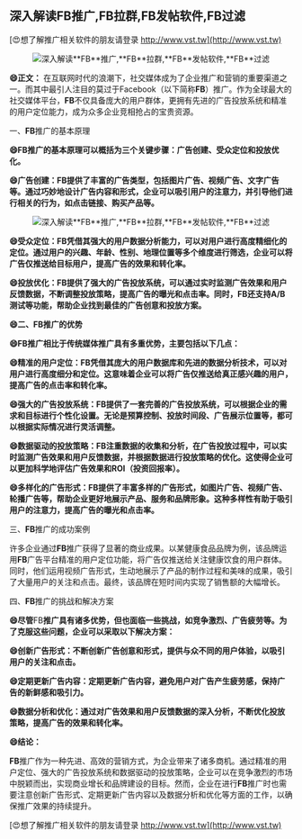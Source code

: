 ## **深入解读**FB**推广,**FB**拉群,**FB**发帖软件,**FB**过滤**

[😍想了解推广相关软件的朋友请登录 http://www.vst.tw](http://www.vst.tw)

 <center><img src="https://vst.tw/MP4/tuiguang/png/7.png" alt="深入解读**FB**推广,**FB**拉群,**FB**发帖软件,**FB**过滤"></center>

**😄正文：**
在互联网时代的浪潮下，社交媒体成为了企业推广和营销的重要渠道之一。而其中最引人注目的莫过于Facebook（以下简称**FB**）推广。作为全球最大的社交媒体平台，**FB**不仅具备庞大的用户群体，更拥有先进的广告投放系统和精准的用户定位能力，成为众多企业竞相抢占的宝贵资源。

一、**FB**推广的基本原理

**😄**FB**推广的基本原理可以概括为三个关键步骤：广告创建、受众定位和投放优化。**

**😄广告创建：**FB**提供了丰富的广告类型，包括图片广告、视频广告、文字广告等。通过巧妙地设计广告内容和形式，企业可以吸引用户的注意力，并引导他们进行相关的行为，如点击链接、购买产品等。**

 <center><img src="https://vst.tw/MP4/tuiguang/png/4.png" alt="深入解读**FB**推广,**FB**拉群,**FB**发帖软件,**FB**过滤"></center>

**😄受众定位：**FB**凭借其强大的用户数据分析能力，可以对用户进行高度精细化的定位。通过用户的兴趣、年龄、性别、地理位置等多个维度进行筛选，企业可以将广告仅推送给目标用户，提高广告的效果和转化率。**

**😄投放优化：**FB**提供了强大的广告投放系统，可以通过实时监测广告效果和用户反馈数据，不断调整投放策略，提高广告的曝光和点击率。同时，**FB**还支持A/B测试等功能，帮助企业找到最佳的广告创意和投放方案。**

**😄二、**FB**推广的优势**

**😄**FB**推广相比于传统媒体推广具有多重优势，主要包括以下几点：**

**😄精准的用户定位：**FB**凭借其庞大的用户数据库和先进的数据分析技术，可以对用户进行高度细分和定位。这意味着企业可以将广告仅推送给真正感兴趣的用户，提高广告的点击率和转化率。**

**😄强大的广告投放系统：**FB**提供了一套完善的广告投放系统，可以根据企业的需求和目标进行个性化设置。无论是预算控制、投放时间段、广告展示位置等，都可以根据实际情况进行灵活调整。**

**😄数据驱动的投放策略：**FB**注重数据的收集和分析，在广告投放过程中，可以实时监测广告效果和用户反馈数据，并根据数据进行投放策略的优化。这使得企业可以更加科学地评估广告效果和ROI（投资回报率）。**

**😄多样化的广告形式：**FB**提供了丰富多样的广告形式，如图片广告、视频广告、轮播广告等，帮助企业更好地展示产品、服务和品牌形象。这种多样性有助于吸引用户的注意力，提高广告的曝光和点击率。**

三、**FB**推广的成功案例

许多企业通过**FB**推广获得了显著的商业成果。以某健康食品品牌为例，该品牌运用**FB**广告平台精准的用户定位功能，将广告仅推送给关注健康饮食的用户群体。同时，他们运用视频广告形式，生动地展示了产品的制作过程和美味的成果，吸引了大量用户的关注和点击。最终，该品牌在短时间内实现了销售额的大幅增长。

四、**FB**推广的挑战和解决方案

**😄尽管**FB**推广具有诸多优势，但也面临一些挑战，如竞争激烈、广告疲劳等。为了克服这些问题，企业可以采取以下解决方案：**

**😄创新广告形式：不断创新广告创意和形式，提供与众不同的用户体验，以吸引用户的关注和点击。**

**😄定期更新广告内容：定期更新广告内容，避免用户对广告产生疲劳感，保持广告的新鲜感和吸引力。**

**😄数据分析和优化：通过对广告效果和用户反馈数据的深入分析，不断优化投放策略，提高广告的效果和转化率。**

**😄结论：**

**FB**推广作为一种先进、高效的营销方式，为企业带来了诸多商机。通过精准的用户定位、强大的广告投放系统和数据驱动的投放策略，企业可以在竞争激烈的市场中脱颖而出，实现商业增长和品牌建设的目标。然而，企业在进行**FB**推广时也需要注意创新广告形式、定期更新广告内容以及数据分析和优化等方面的工作，以确保推广效果的持续提升。

[😍想了解推广相关软件的朋友请登录 http://www.vst.tw](http://www.vst.tw)



